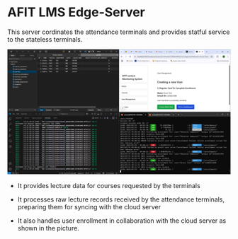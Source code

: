 # AFIT LMS Edge-Server

This server cordinates the attendance terminals and provides statful service to the stateless terminals.

![Alt text](./Screenshot%20(75).png "picture of attendance terminal connections")

- It provides lecture data for courses requested by the terminals
- It processes raw lecture records received by the attendance terminals, preparing them for syncing with the cloud server

- It also handles user enrollment in collaboration with the cloud server as shown in the picture.

